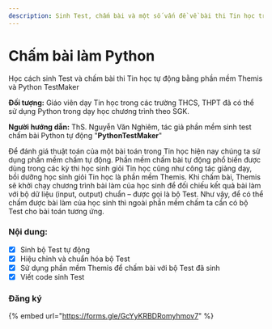 ```yaml
---
description: Sinh Test, chấm bài và một số vấn đề về bài thi Tin học trong dạy học
---
```


# Chấm bài làm Python

Học cách sinh Test và chấm bài thi Tin học tự động bằng phần mềm Themis và Python TestMaker&#x20;

**Đối tượng:** Giáo viên dạy Tin học trong các trường THCS, THPT đã có thể sử dụng Python trong dạy học chương trình theo SGK.

**Người hướng dẫn:** ThS. Nguyễn Văn Nghiêm, tác giả phần mềm sinh test chấm bài Python tự động "**PythonTestMaker**"

Để đánh giá thuật toán của một bài toán trong Tin học hiện nay chúng ta sử dụng phần mềm chấm tự động. Phần mềm chấm bài tự động phổ biến được dùng trong các kỳ thi học sinh giỏi Tin học cũng như công tác giảng dạy, bồi dưỡng học sinh giỏi Tin học là phần mềm Themis. Khi chấm bài, Themis sẽ khởi chạy chương trình bài làm của học sinh để đối chiếu kết quả bài làm với bộ dữ liệu (input, output) chuẩn – được gọi là bộ Test. Như vậy, để có thể chấm được bài làm của học sinh thì ngoài phần mềm chấm ta cần có bộ Test cho bài toán tương ứng.

### Nội dung:

* [x] Sinh bộ Test tự động
* [x] Hiệu chỉnh và chuẩn hóa bộ Test
* [x] Sử dụng phần mềm Themis để chấm bài với bộ Test đã sinh
* [x] Viết code sinh Test

### Đăng ký

{% embed url="https://forms.gle/GcYyKRBDRomyhmov7" %}

